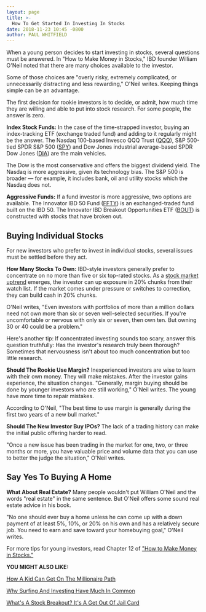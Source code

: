```yaml
---
layout: page
title: >-
  How To Get Started In Investing In Stocks
date: 2018-11-23 10:45 -0800
author: PAUL WHITFIELD
---
```





When a young person decides to start investing in stocks, several questions must be answered. In "How to Make Money in Stocks," IBD founder William O'Neil noted that there are many choices available to the investor.




Some of those choices are "overly risky, extremely complicated, or unnecessarily distracting and less rewarding," O'Neil writes. Keeping things simple can be an advantage.


The first decision for rookie investors is to decide, or admit, how much time they are willing and able to put into stock research. For some people, the answer is zero.


**Index Stock Funds:** In the case of the time-strapped investor, buying an index-tracking ETF (exchange traded fund) and adding to it regularly might be the answer. The Nasdaq 100-based Invesco QQQ Trust ([QQQ](https://research.investors.com/quote.aspx?symbol=QQQ)), S&P 500-tied SPDR S&P 500 ([SPY](https://research.investors.com/quote.aspx?symbol=SPY)) and Dow Jones industrial average-based SPDR Dow Jones ([DIA](https://research.investors.com/quote.aspx?symbol=DIA)) are the main vehicles.


The Dow is the most conservative and offers the biggest dividend yield. The Nasdaq is more aggressive, given its technology bias. The S&P 500 is broader — for example, it includes bank, oil and utility stocks which the Nasdaq does not.


**Aggressive Funds:** If a fund investor is more aggressive, two options are available. The Innovator IBD 50 Fund ([FFTY](https://research.investors.com/quote.aspx?symbol=FFTY)) is an exchanged-traded fund built on the IBD 50. The Innovator IBD Breakout Opportunities ETF ([BOUT](https://research.investors.com/quote.aspx?symbol=BOUT)) is constructed with stocks that have broken out.


Buying Individual Stocks
------------------------


For new investors who prefer to invest in individual stocks, several issues must be settled before they act.


**How Many Stocks To Own:** IBD-style investors generally prefer to concentrate on no more than five or six top-rated stocks. As a [stock market uptrend](https://research.investors.com/markettrend.aspx) emerges, the investor can up exposure in 20% chunks from their watch list. If the market comes under pressure or switches to correction, they can build cash in 20% chunks.


O'Neil writes, "Even investors with portfolios of more than a million dollars need not own more than six or seven well-selected securities. If you're uncomfortable or nervous with only six or seven, then own ten. But owning 30 or 40 could be a problem."


Here's another tip: If concentrated investing sounds too scary, answer this question truthfully: Has the investor's research truly been thorough? Sometimes that nervousness isn't about too much concentration but too little research.


**Should The Rookie Use Margin?** Inexperienced investors are wise to learn with their own money. They will make mistakes. After the investor gains experience, the situation changes. "Generally, margin buying should be done by younger investors who are still working," O'Neil writes. The young have more time to repair mistakes.


According to O'Neil, "The best time to use margin is generally during the first two years of a new bull market."


**Should The New Investor Buy IPOs?** The lack of a trading history can make the initial public offering harder to read.


"Once a new issue has been trading in the market for one, two, or three months or more, you have valuable price and volume data that you can use to better the judge the situation," O'Neil writes.


Say Yes To Buying A Home
------------------------


**What About Real Estate?** Many people wouldn't put William O'Neil and the words "real estate" in the same sentence. But O'Neil offers some sound real estate advice in his book.


"No one should ever buy a home unless he can come up with a down payment of at least 5%, 10%, or 20% on his own and has a relatively secure job. You need to earn and save toward your homebuying goal," O'Neil writes.


For more tips for young investors, read Chapter 12 of ["How to Make Money in Stocks."](https://www.amazon.com/How-Make-Money-Stocks-Winning/dp/0071614133/ref=sr_1_2?s=books&ie=UTF8&qid=1542653820&sr=1-2&keywords=how+to+make+money+in+stocks+william+o%27neil)


**YOU MIGHT ALSO LIKE:**


[How A Kid Can Get On The Millionaire Path](https://www.investors.com/how-to-invest/investors-corner/never-too-young-to-get-rich-tips-on-how-a-child-can-do-it/)


[Why Surfing And Investing Have Much In Common](https://www.investors.com/how-to-invest/investors-corner/the-m-in-can-slim-why-market-direction-is-key-to-winning-in-stocks/)


[What's A Stock Breakout? It's A Get Out Of Jail Card](https://www.investors.com/how-to-invest/investors-corner/what-is-stock-breakout/)




